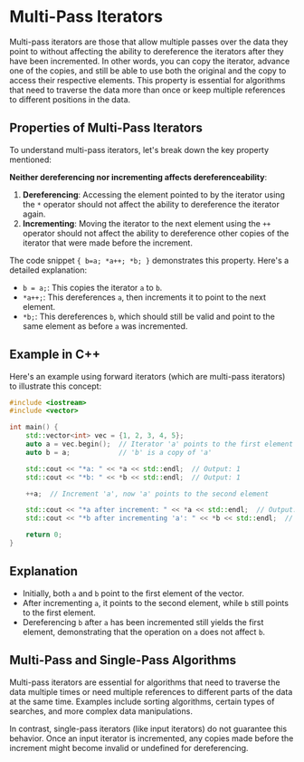# Multi-Pass Iterators

Multi-pass iterators are those that allow multiple passes over the data they point to without affecting the ability to dereference the iterators after they have been incremented. In other words, you can copy the iterator, advance one of the copies, and still be able to use both the original and the copy to access their respective elements. This property is essential for algorithms that need to traverse the data more than once or keep multiple references to different positions in the data.

## Properties of Multi-Pass Iterators

To understand multi-pass iterators, let's break down the key property mentioned:

**Neither dereferencing nor incrementing affects dereferenceability**:

1. **Dereferencing**: Accessing the element pointed to by the iterator using the `*` operator should not affect the ability to dereference the iterator again.
2. **Incrementing**: Moving the iterator to the next element using the `++` operator should not affect the ability to dereference other copies of the iterator that were made before the increment.

The code snippet `{ b=a; *a++; *b; }` demonstrates this property. Here's a detailed explanation:

- `b = a;`: This copies the iterator `a` to `b`.
- `*a++;`: This dereferences `a`, then increments it to point to the next element.
- `*b;`: This dereferences `b`, which should still be valid and point to the same element as before `a` was incremented.

## Example in C++

Here's an example using forward iterators (which are multi-pass iterators) to illustrate this concept:

```cpp
#include <iostream>
#include <vector>

int main() {
    std::vector<int> vec = {1, 2, 3, 4, 5};
    auto a = vec.begin();  // Iterator 'a' points to the first element
    auto b = a;            // 'b' is a copy of 'a'

    std::cout << "*a: " << *a << std::endl;  // Output: 1
    std::cout << "*b: " << *b << std::endl;  // Output: 1

    ++a;  // Increment 'a', now 'a' points to the second element

    std::cout << "*a after increment: " << *a << std::endl;  // Output: 2
    std::cout << "*b after incrementing 'a': " << *b << std::endl;  // Output: 1 (still valid)

    return 0;
}
```

## Explanation

- Initially, both `a` and `b` point to the first element of the vector.
- After incrementing `a`, it points to the second element, while `b` still points to the first element.
- Dereferencing `b` after `a` has been incremented still yields the first element, demonstrating that the operation on `a` does not affect `b`.

## Multi-Pass and Single-Pass Algorithms

Multi-pass iterators are essential for algorithms that need to traverse the data multiple times or need multiple references to different parts of the data at the same time. Examples include sorting algorithms, certain types of searches, and more complex data manipulations.

In contrast, single-pass iterators (like input iterators) do not guarantee this behavior. Once an input iterator is incremented, any copies made before the increment might become invalid or undefined for dereferencing.
